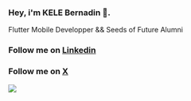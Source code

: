 ### Hey, i'm KELE Bernadin 👋.

Flutter Mobile Developper && Seeds of Future Alumni
### Follow me on [Linkedin](https://www.linkedin.com/in/bernadin-kele-b7466a246)
### Follow me on [X](https://twitter.com/kelebernadin00)
![](https://github-readme-stats.vercel.app/api?username=bernadinkele&show=reviews,discussions_started,discussions_answered,prs_merged,prs_merged_percentage&show_icons=true&count_private=true&bg_color=0D1117&border_radius=0&hide_title=true&text_color=FFF&icon_color=296ECA&)



